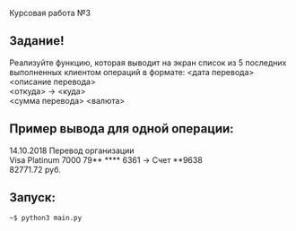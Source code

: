 Курсовая работа №3

## Задание!

Реализуйте функцию, которая выводит на экран список из 5 последних выполненных клиентом операций в формате:
<дата перевода> <описание перевода>\
<откуда> -> <куда>\
<сумма перевода> <валюта>

## Пример вывода для одной операции:

14.10.2018 Перевод организации\
Visa Platinum 7000 79** **** 6361 -> Счет **9638\
82771.72 руб.

## Запуск: 

```console
~$ python3 main.py
```
